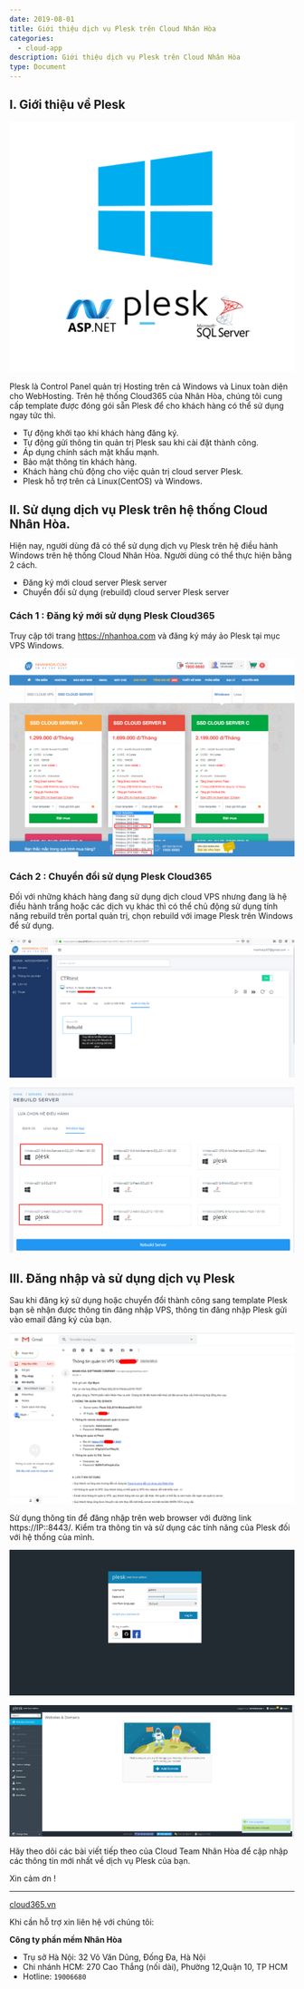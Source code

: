 ```yaml
---
date: 2019-08-01
title: Giới thiệu dịch vụ Plesk trên Cloud Nhân Hòa
categories:
  - cloud-app
description: Giới thiệu dịch vụ Plesk trên Cloud Nhân Hòa
type: Document
---
```


## I. Giới thiệu về Plesk

![](/images/img-sql-plesk/sql-plesk-00.png)

Plesk là Control Panel quản trị Hosting trên cả Windows và Linux toàn diện cho WebHosting. Trên hệ thống Cloud365 của Nhân Hòa, chúng tôi cung cấp template được đóng gói sẵn Plesk để cho khách hàng có thể sử dụng ngay tức thì.
 - Tự động khởi tạo khi khách hàng đăng ký.
 - Tự động gửi thông tin quản trị Plesk sau khi cài đặt thành công.
 - Áp dụng chính sách mật khẩu mạnh.
 - Bảo mật thông tin khách hàng.
 - Khách hàng chủ động cho việc quản trị cloud server Plesk.
 - Plesk hỗ trợ trên cả Linux(CentOS) và Windows.


## II. Sử dụng dịch vụ Plesk trên hệ thống Cloud Nhân Hòa. 

Hiện nay, người dùng đã có thể sử dụng dịch vụ Plesk trên hệ điều hành Windows trên hệ thống Cloud Nhân Hòa. Người dùng có thể thực hiện bằng 2 cách.
 - Đăng ký mới cloud server Plesk server
 - Chuyển đổi sử dụng (rebuild) cloud server Plesk server
 
### Cách 1 : Đăng ký mới sử dụng Plesk Cloud365 

Truy cập tới trang https://nhanhoa.com và đăng ký máy ảo Plesk tại mục VPS Windows.

![](/images/img-sql-plesk/sql-plesk-01.png)

### Cách 2 : Chuyển đổi sử dụng Plesk Cloud365 

Đối với những khách hàng đang sử dụng dịch cloud VPS nhưng đang là hệ điều hành trắng hoặc các dịch vụ khác thì có thể chủ động sử dụng tính năng rebuild trên portal quản trị, chọn rebuild với image Plesk trên Windows để sử dụng.

![](/images/img-sql-plesk/sql-plesk-02.png)

![](/images/img-sql-plesk/sql-plesk-03.png)


## III. Đăng nhập và sử dụng dịch vụ Plesk

Sau khi đăng ký sử dụng hoặc chuyển đổi thành công sang template Plesk bạn sẽ nhận được thông tin đăng nhập VPS, thông tin đăng nhập Plesk gửi vào email đăng ký của bạn.

![](/images/img-sql-plesk/sql-plesk-04.png)

Sử dụng thông tin để đăng nhập trên web browser với đường link https://IP::8443/. Kiểm tra thông tin và sử dụng các tính năng của Plesk đối với hệ thống của mình.

![](/images/img-sql-plesk/sql-plesk-05.png)

![](/images/img-sql-plesk/sql-plesk-06.png)

Hãy theo dõi các bài viết tiếp theo của Cloud Team Nhân Hòa để cập nhập các thông tin mới nhất về dịch vụ Plesk của bạn.

Xin cảm ơn !

---
<a href="https://cloud365.vn/" target="_blank">cloud365.vn</a>

Khi cần hỗ trợ xin liên hệ với chúng tôi:

**Công ty phần mềm Nhân Hòa**
- Trụ sở Hà Nội: 32 Võ Văn Dũng, Đống Đa, Hà Nội
- Chi nhánh HCM: 270 Cao Thắng (nối dài), Phường 12,Quận 10, TP HCM
- Hotline: `19006680`
